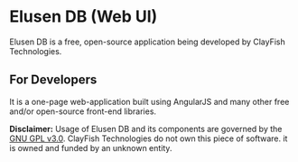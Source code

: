 # Elusen DB (Web UI)
Elusen DB is a free, open-source application being developed by ClayFish Technologies.

## For Developers
It is a one-page web-application built using AngularJS and many other free and/or open-source front-end libraries.

**Disclaimer:** Usage of Elusen DB and its components are governed by the [GNU GPL v3.0](http://www.gnu.org/licenses/gpl-3.0.en.html). ClayFish Technologies do not own this piece of software. it is owned and funded by an unknown entity.
